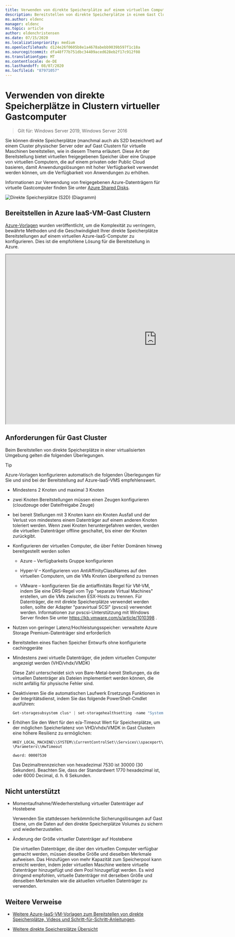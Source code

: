 ```yaml
---
title: Verwenden von direkte Speicherplätze auf einem virtuellen Computer
description: Bereitstellen von direkte Speicherplätze in einem Gast Cluster für virtuelle Maschinen, z. b. in Microsoft Azure.
ms.author: eldenc
manager: eldenc
ms.topic: article
author: eldenchristensen
ms.date: 07/15/2020
ms.localizationpriority: medium
ms.openlocfilehash: d124e26f0605b8e1a4678abebb9039b597f1c18a
ms.sourcegitcommit: dfa48f77b751dbc34409aced628eb2f17c912f08
ms.translationtype: MT
ms.contentlocale: de-DE
ms.lasthandoff: 08/07/2020
ms.locfileid: "87971057"
---
```

# <a name="using-storage-spaces-direct-in-guest-virtual-machine-clusters"></a>Verwenden von direkte Speicherplätze in Clustern virtueller Gastcomputer

> Gilt für: Windows Server 2019, Windows Server 2016

Sie können direkte Speicherplätze (manchmal auch als S2D bezeichnet) auf einem Cluster physischer Server oder auf Gast Clustern für virtuelle Maschinen bereitstellen, wie in diesem Thema erläutert. Diese Art der Bereitstellung bietet virtuellen freigegebenen Speicher über eine Gruppe von virtuellen Computern, die auf einem privaten oder Public Cloud basieren, damit Anwendungslösungen mit hoher Verfügbarkeit verwendet werden können, um die Verfügbarkeit von Anwendungen zu erhöhen.

Informationen zur Verwendung von freigegebenen Azure-Datenträgern für virtuelle Gastcomputer finden Sie unter [Azure Shared Disks](/azure/virtual-machines/windows/disks-shared).

![Direkte Speicherplätze (S2D) (Diagramm)](media/storage-spaces-direct-in-vm/storage-spaces-direct-in-vm.png)

## <a name="deploying-in-azure-iaas-vm-guest-clusters"></a>Bereitstellen in Azure IaaS-VM-Gast Clustern

[Azure-Vorlagen](https://github.com/robotechredmond/301-storage-spaces-direct-md) wurden veröffentlicht, um die Komplexität zu verringern, bewährte Methoden und die Geschwindigkeit Ihrer direkte Speicherplätze Bereitstellungen auf einem virtuellen Azure-IaaS-Computer zu konfigurieren. Dies ist die empfohlene Lösung für die Bereitstellung in Azure.

<iframe src="https://channel9.msdn.com/Series/Microsoft-Hybrid-Cloud-Best-Practices-for-IT-Pros/Step-by-Step-Deploy-Windows-Server-2016-Storage-Spaces-Direct-S2D-Cluster-in-Microsoft-Azure/player" width="960" height="540" allowfullscreen></iframe>

## <a name="requirements-for-guest-clusters"></a>Anforderungen für Gast Cluster

Beim Bereitstellen von direkte Speicherplätze in einer virtualisierten Umgebung gelten die folgenden Überlegungen.

> [!TIP]
> Azure-Vorlagen konfigurieren automatisch die folgenden Überlegungen für Sie und sind bei der Bereitstellung auf Azure-IaaS-VMS empfehlenswert.

- Mindestens 2 Knoten und maximal 3 Knoten

- zwei Knoten Bereitstellungen müssen einen Zeugen konfigurieren (cloudzeuge oder Dateifreigabe Zeuge)

- bei bereit Stellungen mit 3 Knoten kann ein Knoten Ausfall und der Verlust von mindestens einem Datenträger auf einem anderen Knoten toleriert werden.  Wenn zwei Knoten heruntergefahren werden, werden die virtuellen Datenträger offline geschaltet, bis einer der Knoten zurückgibt.

- Konfigurieren der virtuellen Computer, die über Fehler Domänen hinweg bereitgestellt werden sollen

    - Azure – Verfügbarkeits Gruppe konfigurieren

    - Hyper-V – Konfigurieren von AntiAffinityClassNames auf den virtuellen Computern, um die VMs Knoten übergreifend zu trennen

    - VMware – konfigurieren Sie die antiaffinitäts Regel für VM-VM, indem Sie eine DRS-Regel vom Typ "separate Virtual Machines" erstellen, um die VMs zwischen ESX-Hosts zu trennen. Für Datenträger, die mit direkte Speicherplätze verwendet werden sollen, sollte der Adapter "paravirtual SCSI" (pvscsi) verwendet werden. Informationen zur pvscsi-Unterstützung mit Windows Server finden Sie unter https://kb.vmware.com/s/article/1010398 .

- Nutzen von geringer Latenz/Hochleistungsspeicher: verwaltete Azure Storage Premium-Datenträger sind erforderlich

- Bereitstellen eines flachen Speicher Entwurfs ohne konfigurierte cachinggeräte

- Mindestens zwei virtuelle Datenträger, die jedem virtuellen Computer angezeigt werden (VHD/vhdx/VMDK)

    Diese Zahl unterscheidet sich von Bare-Metal-bereit Stellungen, da die virtuellen Datenträger als Dateien implementiert werden können, die nicht anfällig für physische Fehler sind.

- Deaktivieren Sie die automatischen Laufwerk Ersetzungs Funktionen in der Integritätsdienst, indem Sie das folgende PowerShell-Cmdlet ausführen:

    ```powershell
    Get-storagesubsystem clus* | set-storagehealthsetting -name "System.Storage.PhysicalDisk.AutoReplace.Enabled" -value "False"
    ```

- Erhöhen Sie den Wert für den e/a-Timeout Wert für Speicherplätze, um der möglichen Speicherlatenz von VHD/vhdx/VMDK in Gast Clustern eine höhere Resilienz zu ermöglichen:

    `HKEY_LOCAL_MACHINE\\SYSTEM\\CurrentControlSet\\Services\\spaceport\\Parameters\\HwTimeout`

    `dword: 00007530`

    Das Dezimaltrennzeichen von hexadezimal 7530 ist 30000 (30 Sekunden). Beachten Sie, dass der Standardwert 1770 hexadezimal ist, oder 6000 Decimal, d. h. 6 Sekunden.

## <a name="not-supported"></a>Nicht unterstützt

- Momentaufnahme/Wiederherstellung virtueller Datenträger auf Hostebene

    Verwenden Sie stattdessen herkömmliche Sicherungslösungen auf Gast Ebene, um die Daten auf den direkte Speicherplätze Volumes zu sichern und wiederherzustellen.

- Änderung der Größe virtueller Datenträger auf Hostebene

    Die virtuellen Datenträger, die über den virtuellen Computer verfügbar gemacht werden, müssen dieselbe Größe und dieselben Merkmale aufweisen. Das Hinzufügen von mehr Kapazität zum Speicherpool kann erreicht werden, indem jeder virtuellen Maschine weitere virtuelle Datenträger hinzugefügt und dem Pool hinzugefügt werden. Es wird dringend empfohlen, virtuelle Datenträger mit derselben Größe und denselben Merkmalen wie die aktuellen virtuellen Datenträger zu verwenden.

## <a name="additional-references"></a>Weitere Verweise

- [Weitere Azure-IaaS-VM-Vorlagen zum Bereitstellen von direkte Speicherplätze, Videos und Schritt-für-Schritt-Anleitungen](https://techcommunity.microsoft.com/t5/Failover-Clustering/Deploying-IaaS-VM-Guest-Clusters-in-Microsoft-Azure/ba-p/372126).

- [Weitere direkte Speicherplätze Übersicht](./storage-spaces-direct-overview.md)

